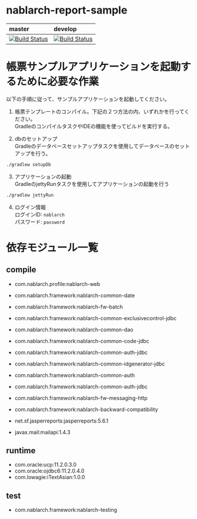 # nablarch-report-sample

| master | develop |
|:-----------|:------------|
|[![Build Status](https://travis-ci.org/nablarch/nablarch-report-sample.svg?branch=master)](https://travis-ci.org/nablarch/nablarch-report-sample)|[![Build Status](https://travis-ci.org/nablarch/nablarch-report-sample.svg?branch=develop)](https://travis-ci.org/nablarch/nablarch-report-sample)|


# 帳票サンプルアプリケーションを起動するために必要な作業
以下の手順に従って、サンプルアプリケーションを起動してください。

1. 帳票テンプレートのコンパイル。下記の２つ方法の内、いずれかを行ってください。  
  GradleのコンパイルタスクやIDEの機能を使ってビルドを実行する。

2. dbのセットアップ  
  Gradleのデータベースセットアップタスクを使用してデータベースのセットアップを行う。
  ```sh
  ./gradlew setupDb
  ```

3. アプリケーションの起動  
  GradleのjettyRunタスクを使用してアプリケーションの起動を行う
  ```sh
  ./gradlew jettyRun
  ```

4. ログイン情報  
  ログインID: ``nablarch``  
  パスワード: ``password``  


# 依存モジュール一覧

## compile
* com.nablarch.profile:nablarch-web
* com.nablarch.framework:nablarch-common-date
* com.nablarch.framework:nablarch-fw-batch
* com.nablarch.framework:nablarch-common-exclusivecontrol-jdbc
* com.nablarch.framework:nablarch-common-dao
* com.nablarch.framework:nablarch-common-code-jdbc
* com.nablarch.framework:nablarch-common-auth-jdbc
* com.nablarch.framework:nablarch-common-idgenerator-jdbc
* com.nablarch.framework:nablarch-common-auth
* com.nablarch.framework:nablarch-common-auth-jdbc
* com.nablarch.framework:nablarch-fw-messaging-http
* com.nablarch.framework:nablarch-backward-compatibility
* net.sf.jasperreports:jasperreports:5.6.1
  
* javax.mail:mailapi:1.4.3

## runtime
* com.oracle:ucp:11.2.0.3.0
* com.oracle:ojdbc6:11.2.0.4.0
* com.lowagie:iTextAsian:1.0.0


## test
* com.nablarch.framework:nablarch-testing
